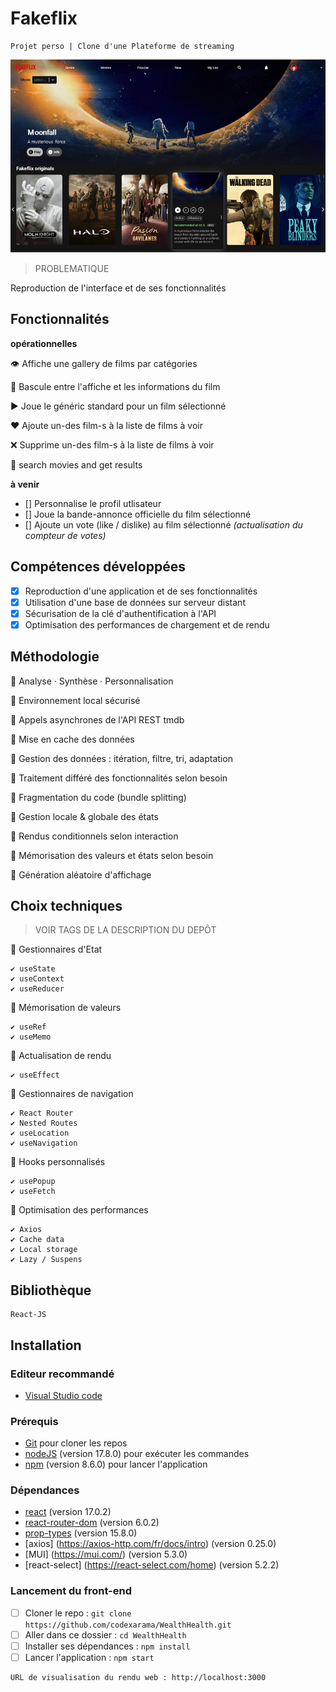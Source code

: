# Fakeflix

    Projet perso | Clone d'une Plateforme de streaming

<kbd>![Visuel](./Fakeflix.png)</kbd>

> PROBLEMATIQUE

Reproduction de l'interface et de ses fonctionnalités

## Fonctionnalités

**opérationnelles**

:eye: Affiche une gallery de films par catégories

:arrows_counterclockwise: Bascule entre l'affiche et les informations du film

:arrow_forward: Joue le généric standard pour un film sélectionné

:heart: Ajoute un-des film-s à la liste de films à voir

:x: Supprime un-des film-s à la liste de films à voir

:mag_right: search movies and get results

**à venir**

- [] Personnalise le profil utlisateur
- [] Joue la bande-annonce officielle du film sélectionné
- [] Ajoute un vote (like / dislike) au film sélectionné _(actualisation du compteur de votes)_

## Compétences développées

- [x] Reproduction d'une application et de ses fonctionnalités
- [x] Utilisation d'une base de données sur serveur distant
- [x] Sécurisation de la clé d'authentification à l'API
- [x] Optimisation des performances de chargement et de rendu

## Méthodologie

🔘 Analyse · Synthèse · Personnalisation

🔘 Environnement local sécurisé

🔘 Appels asynchrones de l'API REST tmdb

🔘 Mise en cache des données

🔘 Gestion des données : itération, filtre, tri, adaptation

🔘 Traitement différé des fonctionnalités selon besoin

🔘 Fragmentation du code (bundle splitting)

🔘 Gestion locale & globale des états

🔘 Rendus conditionnels selon interaction

🔘 Mémorisation des valeurs et états selon besoin

🔘 Génération aléatoire d'affichage

## Choix techniques

> VOIR TAGS DE LA DESCRIPTION DU DEPÔT

🔘 Gestionnaires d'Etat

    ✔ useState
    ✔ useContext
    ✔ useReducer

🔘 Mémorisation de valeurs

    ✔ useRef
    ✔ useMemo

🔘 Actualisation de rendu

    ✔ useEffect

🔘 Gestionnaires de navigation

    ✔ React Router
    ✔ Nested Routes
    ✔ useLocation
    ✔ useNavigation

🔘 Hooks personnalisés

    ✔ usePopup
    ✔ useFetch

🔘 Optimisation des performances

    ✔ Axios
    ✔ Cache data
    ✔ Local storage
    ✔ Lazy / Suspens

## Bibliothèque

    React-JS

## Installation

### Editeur recommandé

- [Visual Studio code](https://code.visualstudio.com/)

### Prérequis

- [Git](https://git-scm.com/) pour cloner les repos
- [nodeJS](https://nodejs.org/fr/) (version 17.8.0) pour exécuter les commandes
- [npm](https://docs.npmjs.com/downloading-and-installing-node-js-and-npm) (version 8.6.0) pour lancer l'application

### Dépendances

- [react](https://fr.reactjs.org/docs/getting-started.html) (version 17.0.2)
- [react-router-dom](https://reactrouter.com/web/guides/quick-start) (version 6.0.2)
- [prop-types](https://fr.reactjs.org/docs/typechecking-with-proptypes.html) (version 15.8.0)
- [axios] (https://axios-http.com/fr/docs/intro) (version 0.25.0)
- [MUI] (https://mui.com/) (version 5.3.0)
- [react-select] (https://react-select.com/home) (version 5.2.2)

### Lancement du front-end

- [ ] Cloner le repo : `git clone https://github.com/codexarama/WealthHealth.git`
- [ ] Aller dans ce dossier : `cd WealthHealth`
- [ ] Installer ses dépendances : `npm install`
- [ ] Lancer l'application : `npm start`

```bash
URL de visualisation du rendu web : http://localhost:3000
```
